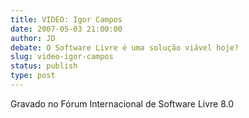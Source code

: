 ```yaml
---
title: VIDEO: Igor Campos
date: 2007-05-03 21:00:00
author: JD
debate: O Software Livre é uma solução viável hoje?
slug: video-igor-campos
status: publish 
type: post
---
```


  
Gravado no Fórum Internacional de Software Livre 8.0
